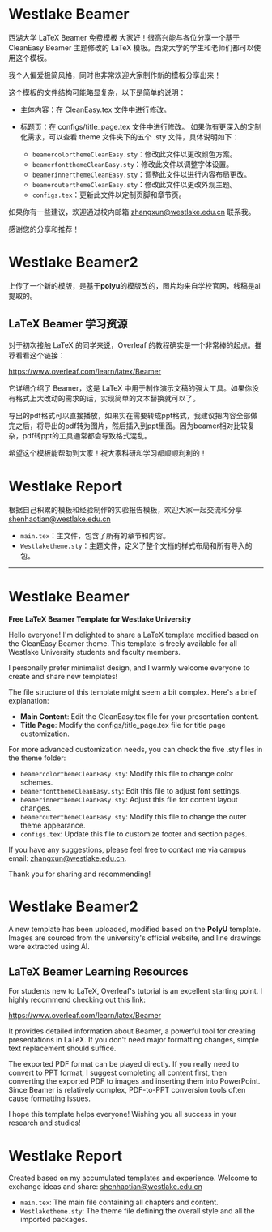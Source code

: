 # Westlake Beamer
西湖大学 LaTeX Beamer 免费模板
大家好！很高兴能与各位分享一个基于 CleanEasy Beamer 主题修改的 LaTeX 模板。西湖大学的学生和老师们都可以使用这个模板。

我个人偏爱极简风格，同时也非常欢迎大家制作新的模板分享出来！

这个模板的文件结构可能略显复杂，以下是简单的说明：

- 主体内容：在 CleanEasy.tex 文件中进行修改。
- 标题页：在 configs/title_page.tex 文件中进行修改。
如果你有更深入的定制化需求，可以查看 theme 文件夹下的五个 .sty 文件，具体说明如下：

    - `beamercolorthemeCleanEasy.sty`：修改此文件以更改颜色方案。
    - `beamerfontthemeCleanEasy.sty`：修改此文件以调整字体设置。
    - `beamerinnerthemeCleanEasy.sty`：调整此文件以进行内容布局更改。
    - `beamerouterthemeCleanEasy.sty`：修改此文件以更改外观主题。
    - `configs.tex`：更新此文件以定制页脚和章节页。

如果你有一些建议，欢迎通过校内邮箱  zhangxun@westlake.edu.cn 联系我。

感谢您的分享和推荐！


# Westlake Beamer2
上传了一个新的模版，是基于**polyu**的模版改的，图片均来自学校官网，线稿是ai提取的。

## LaTeX Beamer 学习资源

对于初次接触 LaTeX 的同学来说，Overleaf 的教程确实是一个非常棒的起点。推荐看看这个链接：

https://www.overleaf.com/learn/latex/Beamer

它详细介绍了 Beamer，这是 LaTeX 中用于制作演示文稿的强大工具。如果你没有格式上大改动的需求的话，实现简单的文本替换就可以了。

导出的pdf格式可以直接播放，如果实在需要转成ppt格式，我建议把内容全部做完之后，将导出的pdf转为图片，然后插入到ppt里面。因为beamer相对比较复杂，pdf转ppt的工具通常都会导致格式混乱。

希望这个模板能帮助到大家！祝大家科研和学习都顺顺利利的！
# Westlake Report
根据自己积累的模板和经验制作的实验报告模板，欢迎大家一起交流和分享 shenhaotian@westlake.edu.cn
- `main.tex`：主文件，包含了所有的章节和内容。
- `Westlaketheme.sty`：主题文件，定义了整个文档的样式布局和所有导入的包。

---

# Westlake Beamer

**Free LaTeX Beamer Template for Westlake University**

Hello everyone! I'm delighted to share a LaTeX template modified based on the CleanEasy Beamer theme. This template is freely available for all Westlake University students and faculty members.

I personally prefer minimalist design, and I warmly welcome everyone to create and share new templates!

The file structure of this template might seem a bit complex. Here's a brief explanation:

- **Main Content**: Edit the CleanEasy.tex file for your presentation content.
- **Title Page**: Modify the configs/title_page.tex file for title page customization.

For more advanced customization needs, you can check the five .sty files in the theme folder:

- `beamercolorthemeCleanEasy.sty`: Modify this file to change color schemes.
- `beamerfontthemeCleanEasy.sty`: Edit this file to adjust font settings.
- `beamerinnerthemeCleanEasy.sty`: Adjust this file for content layout changes.
- `beamerouterthemeCleanEasy.sty`: Modify this file to change the outer theme appearance.
- `configs.tex`: Update this file to customize footer and section pages.

If you have any suggestions, please feel free to contact me via campus email: zhangxun@westlake.edu.cn.

Thank you for sharing and recommending!
# Westlake Beamer2
A new template has been uploaded, modified based on the **PolyU** template. Images are sourced from the university's official website, and line drawings were extracted using AI.
## LaTeX Beamer Learning Resources

For students new to LaTeX, Overleaf's tutorial is an excellent starting point. I highly recommend checking out this link:

https://www.overleaf.com/learn/latex/Beamer

It provides detailed information about Beamer, a powerful tool for creating presentations in LaTeX. If you don't need major formatting changes, simple text replacement should suffice.

The exported PDF format can be played directly. If you really need to convert to PPT format, I suggest completing all content first, then converting the exported PDF to images and inserting them into PowerPoint. Since Beamer is relatively complex, PDF-to-PPT conversion tools often cause formatting issues.

I hope this template helps everyone! Wishing you all success in your research and studies!



# Westlake Report
Created based on my accumulated templates and experience. Welcome to exchange ideas and share: shenhaotian@westlake.edu.cn
- `main.tex`: The main file containing all chapters and content.
- `Westlaketheme.sty`: The theme file defining the overall style and all the imported packages.

